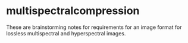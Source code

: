 # multispectralcompression
These are brainstorming notes for requirements for an image format for lossless multispectral and hyperspectral images.
